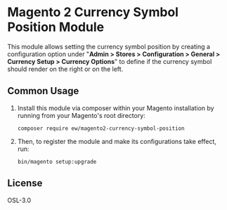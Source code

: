# Magento 2 Currency Symbol Position Module
This module allows setting the currency symbol position by creating a configuration option under 
"**Admin > Stores > Configuration > General > Currency Setup > Currency Options**" to define if the currency symbol 
should render on the right or on the left.

## Common Usage
1. Install this module via composer within your Magento installation by running from your Magento's root directory: 
    ``` 
    composer require ew/magento2-currency-symbol-position
    ```

2. Then, to register the module and make its configurations take effect, run:
    ```
    bin/magento setup:upgrade
    ```

License
----

OSL-3.0
